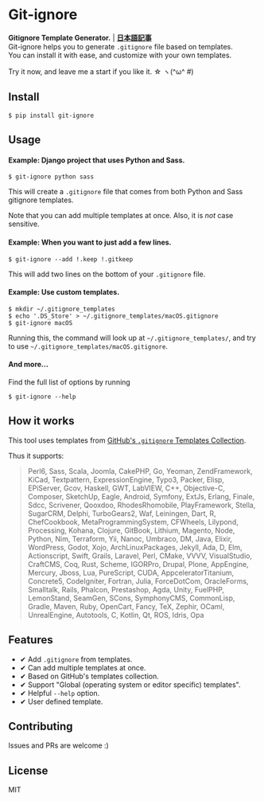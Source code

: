 Git-ignore
===

**Gitignore Template Generator.** | **[日本語記事](http://qiugits.hatenablog.com/entry/2018/09/20/024218)**  
Git-ignore helps you to generate `.gitignore` file based on templates.  
You can install it with ease, and customize with your own templates.

Try it now, and leave me a start if you like it. ☆ ヽ(^ω^ #)

## Install
```terminal
$ pip install git-ignore
```

## Usage
#### Example: Django project that uses Python and Sass.
```
$ git-ignore python sass
```
This will create a `.gitignore` file that comes from both Python and Sass gitignore templates.

Note that you can add multiple templates at once.
Also, it is _not_ case sensitive.


#### Example: When you want to just add a few lines.
```
$ git-ignore --add !.keep !.gitkeep
```
This will add two lines on the bottom of your `.gitignore` file.


#### Example: Use custom templates.
```
$ mkdir ~/.gitignore_templates
$ echo '.DS_Store' > ~/.gitignore_templates/macOS.gitignore
$ git-ignore macOS
```
Running this, the command will look up at `~/.gitignore_templates/`,
and try to use `~/.gitignore_templates/macOS.gitignore`.


#### And more...
Find the full list of options by running
```
$ git-ignore --help
```

## How it works
This tool uses templates from [GitHub's `.gitignore` Templates Collection](https://github.com/github/gitignore/).

Thus it supports:
> Perl6, Sass, Scala, Joomla, CakePHP, Go, Yeoman, ZendFramework, KiCad, Textpattern, ExpressionEngine, Typo3, Packer, Elisp, EPiServer, Gcov, Haskell, GWT, LabVIEW, C++, Objective-C, Composer, SketchUp, Eagle, Android, Symfony, ExtJs, Erlang, Finale, Sdcc, Scrivener, Qooxdoo, RhodesRhomobile, PlayFramework, Stella, SugarCRM, Delphi, TurboGears2, Waf, Leiningen, Dart, R, ChefCookbook, MetaProgrammingSystem, CFWheels, Lilypond, Processing, Kohana, Clojure, GitBook, Lithium, Magento, Node, Python, Nim, Terraform, Yii, Nanoc, Umbraco, DM, Java, Elixir, WordPress, Godot, Xojo, ArchLinuxPackages, Jekyll, Ada, D, Elm, Actionscript, Swift, Grails, Laravel, Perl, CMake, VVVV, VisualStudio, CraftCMS, Coq, Rust, Scheme, IGORPro, Drupal, Plone, AppEngine, Mercury, Jboss, Lua, PureScript, CUDA, AppceleratorTitanium, Concrete5, CodeIgniter, Fortran, Julia, ForceDotCom, OracleForms, Smalltalk, Rails, Phalcon, Prestashop, Agda, Unity, FuelPHP, LemonStand, SeamGen, SCons, SymphonyCMS, CommonLisp, Gradle, Maven, Ruby, OpenCart, Fancy, TeX, Zephir, OCaml, UnrealEngine, Autotools, C, Kotlin, Qt, ROS, Idris, Opa

## Features
- ✔︎ Add `.gitignore` from templates.
- ✔︎ Can add multiple templates at once.
- ✔︎ Based on GitHub's templates collection.
- ✔︎ Support "Global (operating system or editor specific) templates".
- ✔︎ Helpful `--help` option.
- ✔︎ User defined template.

## Contributing
Issues and PRs are welcome :)

## License
MIT
